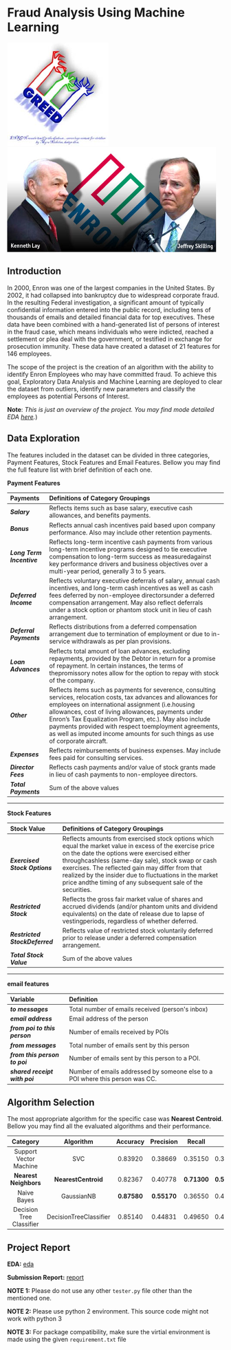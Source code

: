 # Fraud Analysis Using Machine Learning

![banner](img/enron_greed.jpg) ![banner](img/guilty.jpg)

## Introduction
In 2000, Enron was one of the largest companies in the United States. By 2002, it had collapsed into bankruptcy due to widespread corporate fraud. In the resulting Federal investigation, a significant amount of typically confidential information entered into the public record, including tens of thousands of emails and detailed financial data for top executives. These data have been combined with a hand-generated list of persons of interest in the fraud case, which means individuals who were indicted, reached a settlement or plea deal with the government, or testified in exchange for prosecution immunity. These data have created a dataset of 21 features for 146 employees.

The scope of the project is the creation of an algorithm with the ability to identify Enron Employees who may have committed fraud. To achieve this goal, Exploratory Data Analysis and Machine Learning are deployed to clear the dataset from outliers, identify new parameters and classify the employees as potential Persons of Interest.

**Note**: *This is just an overview of the project. You may find mode detailed EDA [here](https://github.com/MayukhSobo/EnronFraud/blob/master/eda.ipynb).*)
## Data Exploration

The features included in the dataset can be divided in three categories, Payment Features, Stock Features and Email Features. Bellow you may find the full feature list with  brief definition of each one.

**Payment Features**

| Payments            | Definitions of Category Groupings                                                                                                                                                                                                                                                                                                                                                                                                |
|:--------------------|:---------------------------------------------------------------------------------------------------------------------------------------------------------------------------------------------------------------------------------------------------------------------------------------------------------------------------------------------------------------------------------------------------------------------------------|
| ***Salary***              | Reflects items such as base salary, executive cash allowances, and benefits payments.                                                                                                                                                                                                                                                                                                                                            |
| ***Bonus***               | Reflects annual cash incentives paid based upon company performance. Also may include other retention payments.                                                                                                                                                                                                                                                                                                                  |
| ***Long Term Incentive*** | Reflects long-term incentive cash payments from various long-term incentive programs designed to tie executive compensation to long-term success as measuredagainst key performance drivers and business objectives over a multi-year period, generally 3 to 5 years.                                                                                                                                                            |
| ***Deferred Income***     | Reflects voluntary executive deferrals of salary, annual cash incentives, and long-term cash incentives as well as cash fees deferred by non-employee directorsunder a deferred compensation arrangement. May also reflect deferrals under a stock option or phantom stock unit in lieu of cash arrangement.                                                                                                                     |
| ***Deferral Payments***   | Reflects distributions from a deferred compensation arrangement due to termination of employment or due to in-service withdrawals as per plan provisions.                                                                                                                                                                                                                                                                        |
| ***Loan Advances***       | Reflects total amount of loan advances, excluding repayments, provided by the Debtor in return for a promise of repayment. In certain instances, the terms of thepromissory notes allow for the option to repay with stock of the company.                                                                                                                                                                                       |
| ***Other***               | Reflects items such as payments for severence, consulting services, relocation costs, tax advances and allowances for employees on international assignment (i.e.housing allowances, cost of living allowances, payments under Enron’s Tax Equalization Program, etc.). May also include payments provided with respect toemployment agreements, as well as imputed income amounts for such things as use of corporate aircraft. |
| ***Expenses***            | Reflects reimbursements of business expenses. May include fees paid for consulting services.                                                                                                                                                                                                                                                                                                                                     |
| ***Director Fees***       | Reflects cash payments and/or value of stock grants made in lieu of cash payments to non-employee directors.                                                                                                                                                                                                                                                                                                                     |
| ***Total Payments***      | Sum of the above values                                                                                                                                                                                                                                                                                                                                                                                                         |
***

**Stock Features**

| Stock Value              | Definitions of Category Groupings                                                                                                                                                                                                                                                                                                                                                       |
|:--------------------------|:-----------------------------------------------------------------------------------------------------------------------------------------------------------------------------------------------------------------------------------------------------------------------------------------------------------------------------------------------------------------------------------------|
| ***Exercised Stock Options***  | Reflects amounts from exercised stock options which equal the market value in excess of the exercise price on the date the options were exercised either throughcashless (same-day sale), stock swap or cash exercises. The reflected gain may differ from that realized by the insider due to fluctuations in the market price andthe timing of any subsequent sale of the securities. |
| ***Restricted Stock***         | Reflects the gross fair market value of shares and accrued dividends (and/or phantom units and dividend equivalents) on the date of release due to lapse of vestingperiods, regardless of whether deferred.                                                                                                                                                                             |
| ***Restricted StockDeferred*** | Reflects value of restricted stock voluntarily deferred prior to release under a deferred compensation arrangement.                                                                                                                                                                                                                                                                     |
| ***Total Stock Value***        | Sum of the above values                                                                                                                                                                                                                                                                                                                                                                 |
***

**email features**

| Variable                      | Definition                                                                    |
|:------------------------------|:------------------------------------------------------------------------------|
| ***to messages***             | Total number of emails received (person's inbox)                              |
| ***email address***           | Email address of the person                                                   |
| ***from poi to this person*** | Number of emails received by POIs                                             |
| ***from messages***           | Total number of emails sent by this person                                    |
| ***from this person to poi*** | Number of emails sent by this person to a POI.                                |
| ***shared receipt with poi*** | Number of emails addressed by someone else to a POI where this person was CC. |
## Algorithm Selection

The most appropriate algorithm for the specific case was **Nearest Centroid**. Bellow you may find all the evaluated algorithms and their performance.

|           Category           |        Algorithm       |   Accuracy  |  Precision  |    Recall   |      F1     |      F2     |
|:----------------------------:|:----------------------:|:-----------:|:-----------:|:-----------:|:-----------:|:-----------:|
|    Support Vector Machine    |           SVC          | 0.83920 | 0.38669 |   0.35150   |   0.36826   |   0.35802   |
| **Nearest Neighbors**        | **NearestCentroid**    | 0.82367     | 0.40778     | **0.71300** | **0.51883** | **0.62016** |
| Naive Bayes | GaussianNB | **0.87580**     | **0.55170**     | 0.36550     | 0.43970     | 0.39196     |
| Decision Tree Classifier       | DecisionTreeClassifier    | 0.85140     | 0.44831    | 0.49650 | 0.47117 | 0.48605 |

## Project Report

**EDA:**  [eda](eda.ipynb)

**Submission Report:**  [report](https://github.com/MayukhSobo/EnronFraud/raw/master/Enron%20Submission%20Free.pdf)


**NOTE 1:** Please do not use any other ```tester.py``` file other than the mentioned one.

**NOTE 2:** Please use python 2 environment. This source code might not work with python 3

**NOTE 3:** For package compatibility, make sure the virtial environment is made using the given ```requirement.txt``` file
